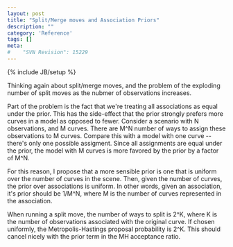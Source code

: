 ```yaml
---
layout: post
title: "Split/Merge moves and Association Priors"
description: ""
category: 'Reference'
tags: []
meta: 
#    "SVN Revision": 15229
---
```

{% include JB/setup %}

Thinking again about split/merge moves, and the problem of the exploding number of split moves as the nubmer of observations increases.

Part of the problem is the fact that we're treating all associations as equal under the prior.  This has the side-effect that the prior strongly prefers more curves in a model as opposed to fewer.  Consider a scenario with N observations, and M curves.  There are M^N number of ways to assign these observations to M curves.  Compare this with a model with one curve -- there's only one possible assigment.  Since all assignments are equal under the prior, the model with M curves is more favored by the prior by a factor of M^N.   

For this reason, I propose that a more sensible prior is one that is uniform over the number of curves in the scene.  Then, given the number of curves, the prior over associations is uniform.  In other words, given an association, it's prior should be 1/M^N, where M is the number of curves represented in the association.

When running a split move, the number of ways to split is 2^K, where K is the number of observations associated with the original curve.  If chosen uniformly, the Metropolis-Hastings proposal probability is 2^K.  This should cancel nicely with the prior term in the MH acceptance ratio.  

